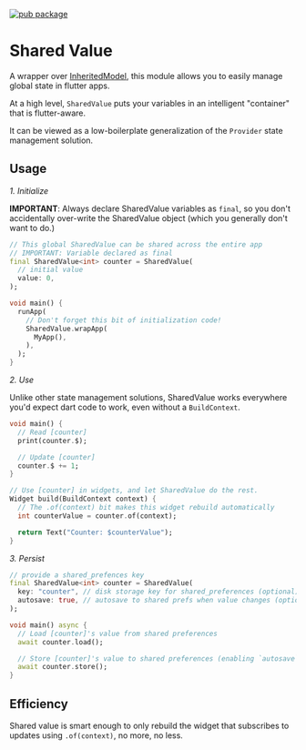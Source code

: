 [![pub package](https://img.shields.io/pub/v/shared_value.svg?style=for-the-badge)](https://pub.dartlang.org/packages/shared_value)

# Shared Value

A wrapper over [InheritedModel](https://api.flutter.dev/flutter/widgets/InheritedModel-class.html), this module allows
you to easily manage global state in flutter apps.

At a high level, `SharedValue` puts your variables in an intelligent "container" that is flutter-aware.

It can be viewed as a low-boilerplate generalization of the `Provider` state management solution.

## Usage

*1. Initialize*

**IMPORTANT**: Always declare SharedValue variables as `final`, so you don't accidentally over-write the SharedValue
object
(which you generally don't want to do.)

```dart
// This global SharedValue can be shared across the entire app
// IMPORTANT: Variable declared as final
final SharedValue<int> counter = SharedValue(
  // initial value
  value: 0,
);

void main() {
  runApp(
    // Don't forget this bit of initialization code!
    SharedValue.wrapApp(
      MyApp(),
    ),
  );
}
```

*2. Use*

Unlike other state management solutions, SharedValue works everywhere you'd expect dart code to work, even without
a `BuildContext`.

```dart
void main() {
  // Read [counter]
  print(counter.$);

  // Update [counter]
  counter.$ += 1;
}

// Use [counter] in widgets, and let SharedValue do the rest.
Widget build(BuildContext context) {
  // The .of(context) bit makes this widget rebuild automatically
  int counterValue = counter.of(context);

  return Text("Counter: $counterValue");
}
```

*3. Persist*

```dart
// provide a shared_prefences key
final SharedValue<int> counter = SharedValue(
  key: "counter", // disk storage key for shared_preferences (optional)
  autosave: true, // autosave to shared prefs when value changes (optional)
);

void main() async {
  // Load [counter]'s value from shared preferences
  await counter.load();

  // Store [counter]'s value to shared preferences (enabling `autosave` does this automatically)
  await counter.store();
}
```

## Efficiency

Shared value is smart enough to only rebuild the widget that subscribes to updates using `.of(context)`, no more, no
less.
